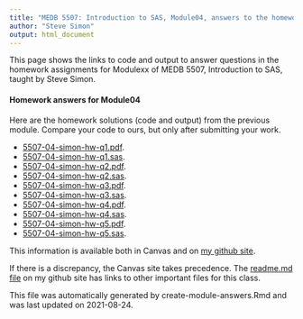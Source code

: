 ```yaml
---
title: "MEDB 5507: Introduction to SAS, Module04, answers to the homework"
author: "Steve Simon"
output: html_document
---
```


<!--This file was first created on 2021-08-24-->

This page shows the links to code and output to answer questions in the homework assignments for Modulexx of MEDB 5507, Introduction to SAS, taught by Steve Simon. 

#### Homework answers for Module04 

<!--resources-homework-1-->

Here are the homework solutions (code and output) from the previous module. Compare your code to ours, but only after submitting your work.

+ [5507-04-simon-hw-q1.pdf][hw-q1.pdf].
+ [5507-04-simon-hw-q1.sas][hw-q1.sas].
+ [5507-04-simon-hw-q2.pdf][hw-q2.pdf].
+ [5507-04-simon-hw-q2.sas][hw-q2.sas].
+ [5507-04-simon-hw-q3.pdf][hw-q3.pdf].
+ [5507-04-simon-hw-q3.sas][hw-q3.sas].
+ [5507-04-simon-hw-q4.pdf][hw-q4.pdf].
+ [5507-04-simon-hw-q4.sas][hw-q4.sas].
+ [5507-04-simon-hw-q5.pdf][hw-q5.pdf].
+ [5507-04-simon-hw-q5.sas][hw-q5.sas].

<!---my git--->
This information is available both in Canvas and on [my github site][thisf].

If there is a discrepancy, the Canvas site takes precedence. The [readme.md file][mygit] on my github site has links to other important files for this class.

This file was automatically generated by create-module-answers.Rmd and was last updated on 2021-08-24.

[thisf]: https://github.com/pmean/introduction-to-sas/blob/master/modules/5507-04-answers.md
[mygit]: https://github.com/pmean/introduction-to-sas/blob/master/README.md
<!---my git--->

<!--resources-homework-2-->

<!---sas_o--->
[hw-q1.pdf]: https://github.com/pmean/introduction-to-sas/blob/master/results/5507-04-simon-hw-q1.pdf
[hw-q2.pdf]: https://github.com/pmean/introduction-to-sas/blob/master/results/5507-04-simon-hw-q2.pdf
[hw-q3.pdf]: https://github.com/pmean/introduction-to-sas/blob/master/results/5507-04-simon-hw-q3.pdf
[hw-q4.pdf]: https://github.com/pmean/introduction-to-sas/blob/master/results/5507-04-simon-hw-q4.pdf
[hw-q5.pdf]: https://github.com/pmean/introduction-to-sas/blob/master/results/5507-04-simon-hw-q5.pdf

<!---sas_h--->
[hw-q1.sas]: https://github.com/pmean/introduction-to-sas/blob/master/src/5507-04-simon-hw-q1.sas
[hw-q2.sas]: https://github.com/pmean/introduction-to-sas/blob/master/src/5507-04-simon-hw-q2.sas
[hw-q3.sas]: https://github.com/pmean/introduction-to-sas/blob/master/src/5507-04-simon-hw-q3.sas
[hw-q4.sas]: https://github.com/pmean/introduction-to-sas/blob/master/src/5507-04-simon-hw-q4.sas
[hw-q5.sas]: https://github.com/pmean/introduction-to-sas/blob/master/src/5507-04-simon-hw-q5.sas


